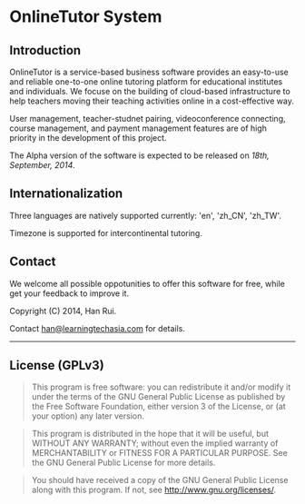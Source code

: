 OnlineTutor System
=====

Introduction
-----

OnlineTutor is a service-based business software provides an easy-to-use and reliable one-to-one online tutoring platform for educational institutes and individuals. We focuse on the building of cloud-based infrastructure to help teachers moving their teaching activities online in a cost-effective way.

User management, teacher-studnet pairing, videoconference connecting, course management, and payment management features are of high priority in the development of this project.

The Alpha version of the software is expected to be released on *18th, September, 2014*.


Internationalization
-----

Three languages are natively supported currently: 'en', 'zh_CN', 'zh_TW'.

Timezone is supported for intercontinental tutoring.


Contact
----

We welcome all possible oppotunities to offer this software for free, while get your feedback to improve it.

Copyright (C) 2014, Han Rui.

Contact [han@learningtechasia.com](mailto:han@learningtechasia.com) for details.

***


License (GPLv3)
-----

>This program is free software: you can redistribute it and/or modify
>it under the terms of the GNU General Public License as published by
>the Free Software Foundation, either version 3 of the License, or
>(at your option) any later version.

>This program is distributed in the hope that it will be useful,
>but WITHOUT ANY WARRANTY; without even the implied warranty of
>MERCHANTABILITY or FITNESS FOR A PARTICULAR PURPOSE.  See the
>GNU General Public License for more details.

>You should have received a copy of the GNU General Public License
>along with this program.  If not, see <http://www.gnu.org/licenses/>.
    


